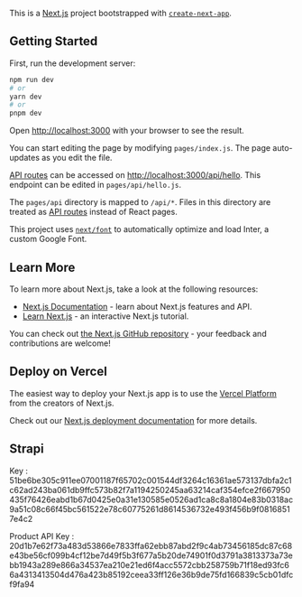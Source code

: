 This is a [Next.js](https://nextjs.org/) project bootstrapped with [`create-next-app`](https://github.com/vercel/next.js/tree/canary/packages/create-next-app).

## Getting Started

First, run the development server:

```bash
npm run dev
# or
yarn dev
# or
pnpm dev
```

Open [http://localhost:3000](http://localhost:3000) with your browser to see the result.

You can start editing the page by modifying `pages/index.js`. The page auto-updates as you edit the file.

[API routes](https://nextjs.org/docs/api-routes/introduction) can be accessed on [http://localhost:3000/api/hello](http://localhost:3000/api/hello). This endpoint can be edited in `pages/api/hello.js`.

The `pages/api` directory is mapped to `/api/*`. Files in this directory are treated as [API routes](https://nextjs.org/docs/api-routes/introduction) instead of React pages.

This project uses [`next/font`](https://nextjs.org/docs/basic-features/font-optimization) to automatically optimize and load Inter, a custom Google Font.

## Learn More

To learn more about Next.js, take a look at the following resources:

- [Next.js Documentation](https://nextjs.org/docs) - learn about Next.js features and API.
- [Learn Next.js](https://nextjs.org/learn) - an interactive Next.js tutorial.

You can check out [the Next.js GitHub repository](https://github.com/vercel/next.js/) - your feedback and contributions are welcome!

## Deploy on Vercel

The easiest way to deploy your Next.js app is to use the [Vercel Platform](https://vercel.com/new?utm_medium=default-template&filter=next.js&utm_source=create-next-app&utm_campaign=create-next-app-readme) from the creators of Next.js.

Check out our [Next.js deployment documentation](https://nextjs.org/docs/deployment) for more details.

## Strapi
Key : 51be6be305c911ee07001187f65702c001544df3264c16361ae573137dbfa2c1c62ad243ba061db9ffc573b82f7a1194250245aa63214caf354efce2f667950435f76426eabd1b67d0425e0a31e130585e0526ad1ca8c8a1804e83b0318ac9a51c08c66f45bc561522e78c60775261d8614536732e493f456b9f08168517e4c2

Product API Key :
20d1b7e62f73a483d53866e7833ffa62ebb87abd2f9c4ab73456185dc87c68e43be56cf099b4cf12be7d49f5b3f677a5b20de74901f0d3791a3813373a73ebb1943a289e866a34537ea210e21ed6f4acc5572cbb258759b71f18ed93fc66a4313413504d476a423b85192ceea33ff126e36b9de75fd166839c5cb01dfcf9fa94